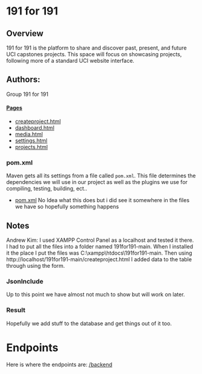 # 191 for 191
  
## Overview
191 for 191 is the platform to share and discover past, present, and future UCI capstones projects. This space will focus on showcasing projects, following more of a standard UCI website interface.

## Authors:
Group 191 for 191

#### [Pages](#pages)
 - [createproject.html](#createproject)
 - [dashboard.html](#dashboard)
 - [media.html](#media)
 - [settings.html](#settings)
 - [projects.html](#projects)

### pom.xml

Maven gets all its settings from a file called `pom.xml`. This file determines the dependencies we will use in our project as well as the plugins we use for compiling, testing, building, ect..

 - [pom.xml](pom.xml)
No Idea what this does but i did see it somewhere in the files we have so hopefully something happens

## Notes
Andrew Kim: I used XAMPP Control Panel as a localhost and tested it there. I had to put all the files into a folder named 191for191-main. When I installed it the place I put the files was C:\xampp\htdocs\191for191-main. Then using http://localhost/191for191-main/createproject.html I added data to the table through using the form.


### JsonInclude
Up to this point we have almost not much to show but will work on later.
  
### Result
Hopefully we add stuff to the database and get things out of it too.

# Endpoints
Here is where the endpoints are: [/backend](/backend/README.md)


